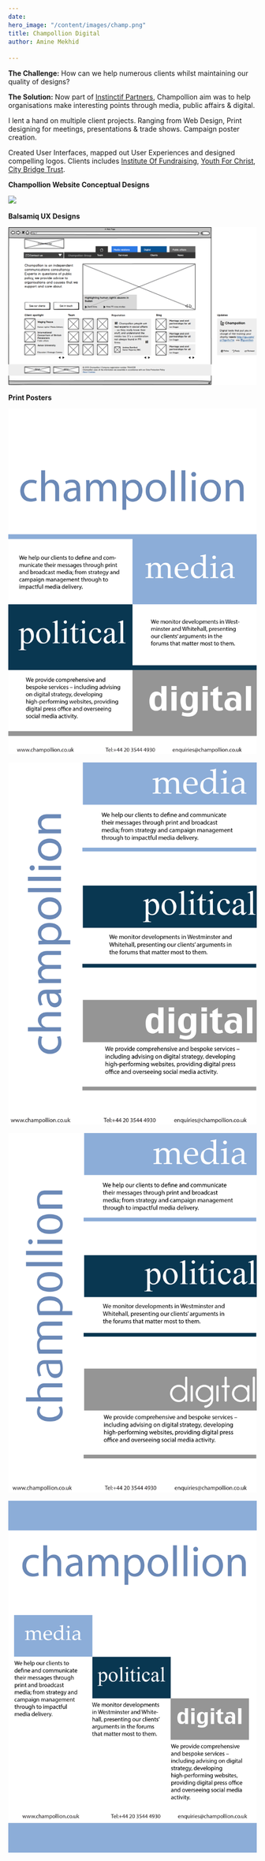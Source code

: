 ```yaml
---
date: 
hero_image: "/content/images/champ.png"
title: Champollion Digital
author: Amine Mekhid

---
```

**The Challenge:** How can we help numerous clients whilst maintaining our quality of designs?

**The Solution:** Now part of [Instinctif Partners](https://instinctif.com/global/), Champollion aim was to help organisations make interesting points through media, public affairs & digital. 

I lent a hand on multiple client projects. Ranging from Web Design, Print designing for meetings, presentations & trade shows. Campaign poster creation. 

Created User Interfaces, mapped out User Experiences and designed compelling logos. Clients includes [Institute Of Fundraising](https://ciof.org.uk/), [Youth For Christ](https://resources.yfc.co.uk/?gclid=Cj0KCQiAhs79BRD0ARIsAC6XpaX0NhL0CTTivVtji0VnYv5W1m3HvmbMHo1k5kQHBi083nZP4W4M3U0aAsrXEALw_wcB), [City Bridge Trust](https://www.citybridgetrust.org.uk/).

**Champollion Website Conceptual Designs**

![](/content/images/champ_ux1.JPG)

**Balsamiq UX Designs**

![](/content/images/champollion-home.png)

**Print Posters**

![](/content/images/1-iof_printposter1.png)

![](/content/images/2-iof_printposter1.png)

![](/content/images/3-iof_printposter1.png)

![](/content/images/4-iof_printposter1.png)